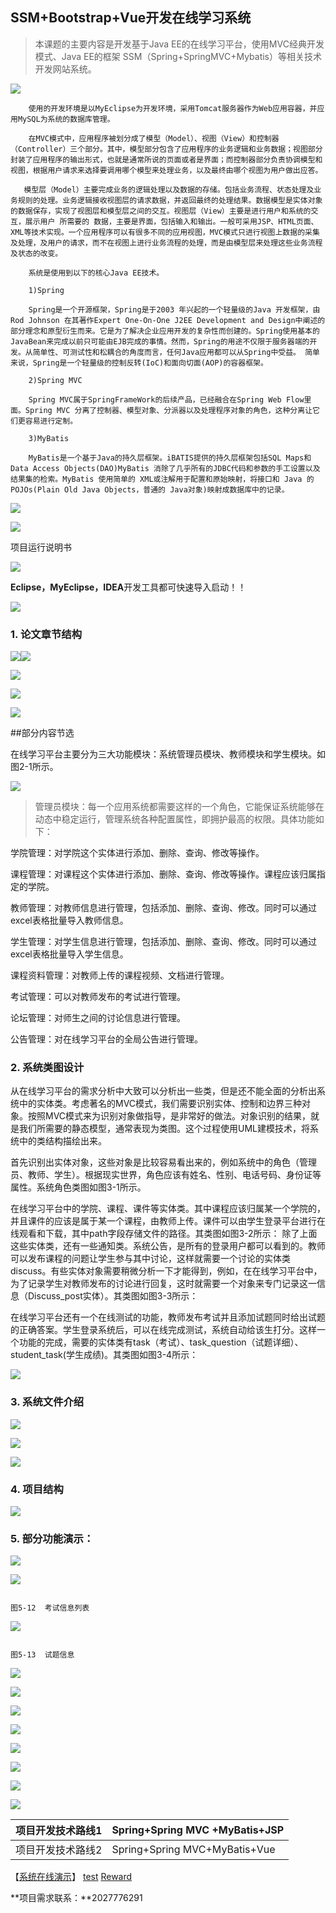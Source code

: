## SSM+Bootstrap+Vue开发在线学习系统

> 本课题的主要内容是开发基于Java EE的在线学习平台，使用MVC经典开发模式、Java EE的框架     SSM（Spring+SpringMVC+Mybatis）等相关技术开发网站系统。

![](https://images.gitee.com/uploads/images/2019/1202/155719_6d7aa09c_1134592.png)

        使用的开发环境是以MyEclipse为开发环境，采用Tomcat服务器作为Web应用容器，并应用MySQL为系统的数据库管理。
    
        在MVC模式中，应用程序被划分成了模型（Model）、视图（View）和控制器（Controller）三个部分。其中，模型部分包含了应用程序的业务逻辑和业务数据；视图部分封装了应用程序的输出形式，也就是通常所说的页面或者是界面；而控制器部分负责协调模型和视图，根据用户请求来选择要调用哪个模型来处理业务，以及最终由哪个视图为用户做出应答。
    
       模型层（Model）主要完成业务的逻辑处理以及数据的存储。包括业务流程、状态处理及业务规则的处理。业务逻辑接收视图层的请求数据，并返回最终的处理结果。数据模型是实体对象的数据保存，实现了视图层和模型层之间的交互。视图层（View）主要是进行用户和系统的交互，展示用户 所需要的 数据，主要是界面，包括输入和输出。一般可采用JSP、HTML页面、XML等技术实现。一个应用程序可以有很多不同的应用视图，MVC模式只进行视图上数据的采集及处理，及用户的请求，而不在视图上进行业务流程的处理，而是由模型层来处理这些业务流程及状态的改变。
    
        系统是使用到以下的核心Java EE技术。
    
        1)Spring
    
        Spring是一个开源框架，Spring是于2003 年兴起的一个轻量级的Java 开发框架，由Rod Johnson 在其著作Expert One-On-One J2EE Development and Design中阐述的部分理念和原型衍生而来。它是为了解决企业应用开发的复杂性而创建的。Spring使用基本的JavaBean来完成以前只可能由EJB完成的事情。然而，Spring的用途不仅限于服务器端的开发。从简单性、可测试性和松耦合的角度而言，任何Java应用都可以从Spring中受益。 简单来说，Spring是一个轻量级的控制反转(IoC)和面向切面(AOP)的容器框架。
    
        2)Spring MVC
    
        Spring MVC属于SpringFrameWork的后续产品，已经融合在Spring Web Flow里面。Spring MVC 分离了控制器、模型对象、分派器以及处理程序对象的角色，这种分离让它们更容易进行定制。
    
        3)MyBatis
    
        MyBatis是一个基于Java的持久层框架。iBATIS提供的持久层框架包括SQL Maps和Data Access Objects(DAO)MyBatis 消除了几乎所有的JDBC代码和参数的手工设置以及结果集的检索。MyBatis 使用简单的 XML或注解用于配置和原始映射，将接口和 Java 的POJOs(Plain Old Java Objects，普通的 Java对象)映射成数据库中的记录。

![](https://images.gitee.com/uploads/images/2019/1202/155719_8b5f642f_1134592.png)

![](https://images.gitee.com/uploads/images/2019/1202/155720_cf124e98_1134592.png)

 

项目运行说明书

![](https://images.gitee.com/uploads/images/2019/1202/155720_6cf3fee4_1134592.png)

**Eclipse，MyEclipse，IDEA**开发工具都可快速导入启动！！ 

![](https://images.gitee.com/uploads/images/2019/1202/155719_1e834d15_1134592.png)

### 1. 论文章节结构

![](https://images.gitee.com/uploads/images/2019/1202/155719_03f7d0cf_1134592.png)![](https://images.gitee.com/uploads/images/2019/1202/155719_b9abe652_1134592.png)

![](https://images.gitee.com/uploads/images/2019/1202/155719_b95efa94_1134592.jpeg)

![](https://images.gitee.com/uploads/images/2019/1202/155719_3449c291_1134592.png)

![](https://images.gitee.com/uploads/images/2019/1202/155719_6141b5ad_1134592.png)

##部分内容节选

在线学习平台主要分为三大功能模块：系统管理员模块、教师模块和学生模块。如图2-1所示。

![](https://images.gitee.com/uploads/images/2019/1202/155720_7b3e5477_1134592.png)

> 管理员模块：每一个应用系统都需要这样的一个角色，它能保证系统能够在动态中稳定运行，管理系统各种配置属性，即拥护最高的权限。具体功能如下：

学院管理：对学院这个实体进行添加、删除、查询、修改等操作。

课程管理：对课程这个实体进行添加、删除、查询、修改等操作。课程应该归属指定的学院。

教师管理：对教师信息进行管理，包括添加、删除、查询、修改。同时可以通过excel表格批量导入教师信息。

学生管理：对学生信息进行管理，包括添加、删除、查询、修改。同时可以通过excel表格批量导入学生信息。

课程资料管理：对教师上传的课程视频、文档进行管理。

考试管理：可以对教师发布的考试进行管理。

论坛管理：对师生之间的讨论信息进行管理。

公告管理：对在线学习平台的全局公告进行管理。 

### 2. 系统类图设计

从在线学习平台的需求分析中大致可以分析出一些类，但是还不能全面的分析出系统中的实体类。考虑著名的MVC模式，我们需要识别实体、控制和边界三种对象。按照MVC模式来为识别对象做指导，是非常好的做法。对象识别的结果，就是我们所需要的静态模型，通常表现为类图。这个过程使用UML建模技术，将系统中的类结构描绘出来。

首先识别出实体对象，这些对象是比较容易看出来的，例如系统中的角色（管理员、教师、学生）。根据现实世界，角色应该有姓名、性别、电话号码、身份证等属性。系统角色类图如图3-1所示。                                                                         

在线学习平台中的学院、课程、课件等实体类。其中课程应该归属某一个学院的，并且课件的应该是属于某一个课程，由教师上传。课件可以由学生登录平台进行在线观看和下载，其中path字段存储文件的路径。其类图如图3-2所示：                                     除了上面这些实体类，还有一些通知类。系统公告，是所有的登录用户都可以看到的。教师可以发布课程的问题让学生参与其中讨论，这样就需要一个讨论的实体类discuss。有些实体对象需要稍微分析一下才能得到，例如，在在线学习平台中，为了记录学生对教师发布的讨论进行回复，这时就需要一个对象来专门记录这一信息（Discuss_post实体）。其类图如图3-3所示：
    
在线学习平台还有一个在线测试的功能，教师发布考试并且添加试题同时给出试题的正确答案。学生登录系统后，可以在线完成测试，系统自动给该生打分。这样一个功能的完成，需要的实体类有task（考试）、task_question（试题详细）、student_task(学生成绩)。其类图如图3-4所示：

![](https://images.gitee.com/uploads/images/2019/1202/155720_4fc22073_1134592.png)

### 3. 系统文件介绍

![](https://images.gitee.com/uploads/images/2019/1202/155720_ca6c39b2_1134592.png)

![](https://images.gitee.com/uploads/images/2019/1202/155720_7b9f03c0_1134592.png)

![](https://images.gitee.com/uploads/images/2019/1202/155720_592f73fd_1134592.png)

 

 

### 4. 项目结构

![](https://images.gitee.com/uploads/images/2019/1202/155719_bb282f69_1134592.png)

###  5. 部分功能演示：

![](https://images.gitee.com/uploads/images/2019/1202/155720_a78bf1e7_1134592.png)

![](https://images.gitee.com/uploads/images/2019/1202/155720_d2f110b8_1134592.png)

                                                                                     图5-12  考试信息列表

![](https://images.gitee.com/uploads/images/2019/1202/155720_657169d7_1134592.png)

                                                                                       图5-13  试题信息

![](https://images.gitee.com/uploads/images/2019/1202/155720_54a4ebd6_1134592.png)

![](https://images.gitee.com/uploads/images/2019/1202/155720_477a65cb_1134592.png)

![](https://images.gitee.com/uploads/images/2019/1202/155720_d9a71ec3_1134592.png)

![](https://images.gitee.com/uploads/images/2019/1202/155720_223be21d_1134592.png)

![](https://images.gitee.com/uploads/images/2019/1202/155720_0944285a_1134592.png)

![](https://images.gitee.com/uploads/images/2019/1202/155720_2121b7ca_1134592.png)

![](https://images.gitee.com/uploads/images/2019/1202/155720_9fa7df54_1134592.png)

![](https://images.gitee.com/uploads/images/2019/1202/155720_cd647d91_1134592.png)

| 项目开发技术路线1 | Spring+Spring MVC +MyBatis+JSP |
| ----------------- | ------------------------------ |
| 项目开发技术路线2 | Spring+Spring MVC+MyBatis+Vue  |

【[系统在线演示](http://ganquanzhong.top/learn)】 [test](http://ganquanzhong.top/index/test/)   [ Reward](http://ganquanzhong.top/index/Reward.html)

**项目需求联系：**2027776291

